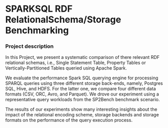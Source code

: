 # SPARKSQL RDF RelationalSchema/Storage Benchmarking
### Project description
In this Project, we present a systematic comparison of there relevant RDF relational schemas, i.e., Single Statement Table, Property Tables or Vertically-Partitioned Tables queried using Apache Spark.

We evaluate the performance Spark SQL querying engine for processing SPARQL queries using three different storage back-ends, namely, Postgres SQL, Hive, and HDFS. For the latter one, we compare four different data formats (CSV, ORC, Avro, and Parquet).
We drove our experiment using a representative query workloads from the SP2Bench benchmark scenario.

The results of our experiments show many interesting insights about the impact of the relational encoding scheme, storage backends and storage formats on the performance of the query execution process.

